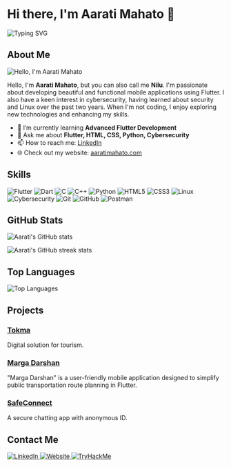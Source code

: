 # Hi there, I'm Aarati Mahato 👋

![Typing SVG](https://readme-typing-svg.herokuapp.com?color=%2336BCF7&lines=Flutter+Developer;HTML%2C+CSS%2C+Python+Enthusiast;Cybersecurity+Learner)

## About Me

<p align="left">
  <img src="https://readme-typing-svg.herokuapp.com?color=%23F7BC36&center=false&vCenter=false&lines=Hello%2C+I'm+Aarati+Mahato;You+can+also+call+me+Nilu;Welcome+to+my+GitHub+profile!" alt="Hello, I'm Aarati Mahato">
</p>

Hello, I'm **Aarati Mahato**, but you can also call me **Nilu**. I'm passionate about developing beautiful and functional mobile applications using Flutter. I also have a keen interest in cybersecurity, having learned about security and Linux over the past two years. When I'm not coding, I enjoy exploring new technologies and enhancing my skills.

- 🌱 I’m currently learning **Advanced Flutter Development**
- 💬 Ask me about **Flutter, HTML, CSS, Python, Cybersecurity**
- 📫 How to reach me: [LinkedIn](https://www.linkedin.com/in/aarati-mahato-%F0%9F%87%B3%F0%9F%87%B5-131500211/)
- 🌐 Check out my website: [aaratimahato.com](https://aaratimahato.com.np)

## Skills

<p align="left">
  <img src="https://img.shields.io/badge/Flutter-%2302569B.svg?style=for-the-badge&logo=Flutter&logoColor=white" alt="Flutter" />
  <img src="https://img.shields.io/badge/Dart-%230175C2.svg?style=for-the-badge&logo=dart&logoColor=white" alt="Dart" />
  <img src="https://img.shields.io/badge/C-%2300599C.svg?style=for-the-badge&logo=c&logoColor=white" alt="C" />
  <img src="https://img.shields.io/badge/C++-%2300599C.svg?style=for-the-badge&logo=c%2B%2B&logoColor=white" alt="C++" />
  <img src="https://img.shields.io/badge/Python-3670A0?style=for-the-badge&logo=python&logoColor=ffdd54" alt="Python" />
  <img src="https://img.shields.io/badge/HTML5-E34F26?style=for-the-badge&logo=html5&logoColor=white" alt="HTML5" />
  <img src="https://img.shields.io/badge/CSS3-%231572B6.svg?style=for-the-badge&logo=css3&logoColor=white" alt="CSS3" />
  <img src="https://img.shields.io/badge/Linux-FCC624?style=for-the-badge&logo=linux&logoColor=white" alt="Linux" />
  <img src="https://img.shields.io/badge/Cybersecurity-2b2e4a?style=for-the-badge&logo=cybersecurity&logoColor=white" alt="Cybersecurity" />
  <img src="https://img.shields.io/badge/Git-%23F05033.svg?style=for-the-badge&logo=git&logoColor=white" alt="Git" />
  <img src="https://img.shields.io/badge/GitHub-%2312100E.svg?style=for-the-badge&logo=github&logoColor=white" alt="GitHub" />
  <img src="https://img.shields.io/badge/Postman-%23FF6C37.svg?style=for-the-badge&logo=postman&logoColor=white" alt="Postman" />
</p>

## GitHub Stats

<p align="left">
  <img src="https://github-readme-stats.vercel.app/api?username=nilumahato&show_icons=true&theme=radical&count_private=true&include_all_commits=true" alt="Aarati's GitHub stats">
</p>
<p align="left">
  <img src="https://github-readme-streak-stats.herokuapp.com/?user=nilumahato&theme=radical" alt="Aarati's GitHub streak stats">
</p>

## Top Languages

<p align="left">
  <img src="https://github-readme-stats.vercel.app/api/top-langs/?username=nilumahato&layout=compact&theme=radical&langs_count=10" alt="Top Languages">
</p>

## Projects

### [Tokma](https://github.com/nilumahato/Tokma)
Digital solution for tourism.

### [Marga Darshan](https://github.com/nilumahato/Marga-Darshan)
"Marga Darshan" is a user-friendly mobile application designed to simplify public transportation route planning in Flutter.

### [SafeConnect](https://github.com/patali09/SafeConnect/tree/nilu)
A secure chatting app with anonymous ID.

## Contact Me

<p align="left">
  <a href="https://www.linkedin.com/in/aarati-mahato-%F0%9F%87%B3%F0%9F%87%B5-131500211/">
    <img src="https://img.shields.io/badge/LinkedIn-%230077B5.svg?style=for-the-badge&logo=linkedin&logoColor=white" alt="LinkedIn" />
  </a>
  <a href="https://aaratimahato.com.np">
    <img src="https://img.shields.io/badge/Website-%2312100E.svg?style=for-the-badge&logo=firefox&logoColor=white" alt="Website" />
  </a>
  <a href="https://tryhackme.com/p/Nilu">
    <img src="https://img.shields.io/badge/TryHackMe-%23212C42.svg?style=for-the-badge&logo=tryhackme&logoColor=white" alt="TryHackMe" />
  </a>
</p>
